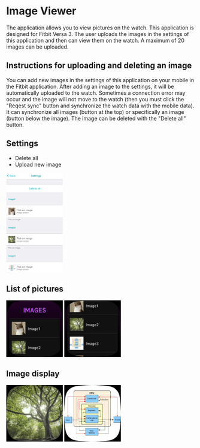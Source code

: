 # Image Viewer
The application allows you to view pictures on the watch. This application is designed for Fitbit Versa 3. The user uploads the images in the settings of this application and then can view them on the watch. A maximum of 20 images can be uploaded. 
## Instructions for uploading and deleting an image
You can add new images in the settings of this application on your mobile in the Fitbit application. After adding an image to the settings, it will be automatically uploaded to the watch. Sometimes a connection error may occur and the image will not move to the watch (then you must click the "Reqest sync" button and synchronize the watch data with the mobile data). It can synchronize all images (button at the top) or specifically an image (button below the image). The image can be deleted with the "Delete all" button.

## Settings
  * Delete all
  * Upload new image
<div>
  <img src="./doc/img1.png" width="30%">
</div>

## List of pictures
<div>
  <img src="./doc/img2.png" width="30%">
  <img src="./doc/img4.png" width="30%">
</div>

## Image display
<div>
  <img src="./doc/img3.png" width="30%">
  <img src="./doc/img5.png" width="30%">
</div>
